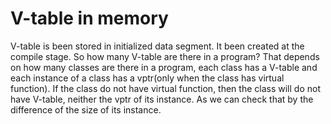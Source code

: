 # V-table in memory
   
   V-table is been stored in initialized data segment. It been created at the compile stage. So how many V-table are there in a program? That depends on how many classes are there in a program, each class has a V-table and each instance of a class has a vptr(only when the class has virtual function). If the class do not have virtual function, then the class will do not have V-table, neither the vptr of its instance. As we can check that by the difference of the size of its instance.

